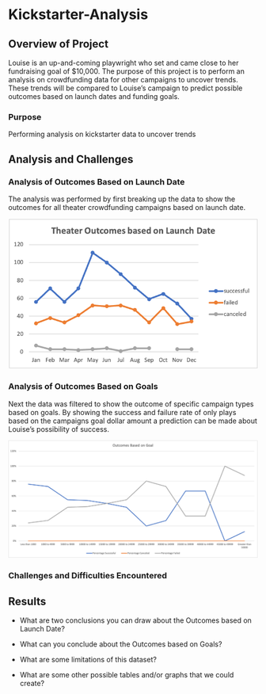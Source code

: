 # Kickstarter-Analysis

## Overview of Project
Louise is an up-and-coming playwright who set and came close to her fundraising goal of $10,000. The purpose of this project is to perform an analysis on crowdfunding data for other campaigns to uncover trends. These trends will be compared to Louise’s campaign to predict possible outcomes based on launch dates and funding goals.
### Purpose
Performing analysis on kickstarter data to uncover trends
## Analysis and Challenges

### Analysis of Outcomes Based on Launch Date
The analysis was performed by first breaking up the data to show the outcomes for all theater crowdfunding campaigns based on launch date.

![Theater_Outcomes_vs_Launch](https://github.com/jaousley/Kickstarter-Analysis/blob/main/Theater_Outcomes_vs_Launch.png)
### Analysis of Outcomes Based on Goals
Next the data was filtered to show the outcome of specific campaign types based on goals. By showing the success and failure rate of only plays based on the campaigns goal dollar amount a prediction can be made about Louise’s possibility of success. 

![Outcomes_vs_Goals](https://github.com/jaousley/Kickstarter-Analysis/blob/main/Outcomes_vs_Goals.png)
### Challenges and Difficulties Encountered

## Results

- What are two conclusions you can draw about the Outcomes based on Launch Date?

- What can you conclude about the Outcomes based on Goals?

- What are some limitations of this dataset?

- What are some other possible tables and/or graphs that we could create?

